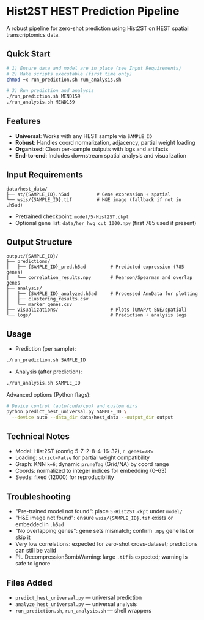# Hist2ST HEST Prediction Pipeline

A robust pipeline for zero-shot prediction using Hist2ST on HEST spatial transcriptomics data.

## Quick Start

```bash
# 1) Ensure data and model are in place (see Input Requirements)
# 2) Make scripts executable (first time only)
chmod +x run_prediction.sh run_analysis.sh

# 3) Run prediction and analysis
./run_prediction.sh MEND159
./run_analysis.sh MEND159
```

## Features

- **Universal**: Works with any HEST sample via `SAMPLE_ID`
- **Robust**: Handles coord normalization, adjacency, partial weight loading
- **Organized**: Clean per-sample outputs with logs and artifacts
- **End-to-end**: Includes downstream spatial analysis and visualization

## Input Requirements

```
data/hest_data/
├── st/{SAMPLE_ID}.h5ad          # Gene expression + spatial
└── wsis/{SAMPLE_ID}.tif         # H&E image (fallback if not in .h5ad)
```

- Pretrained checkpoint: `model/5-Hist2ST.ckpt`
- Optional gene list: `data/her_hvg_cut_1000.npy` (first 785 used if present)

## Output Structure

```
output/{SAMPLE_ID}/
├── predictions/
│   ├── {SAMPLE_ID}_pred.h5ad         # Predicted expression (785 genes)
│   └── correlation_results.npy       # Pearson/Spearman and overlap genes
├── analysis/
│   ├── {SAMPLE_ID}_analyzed.h5ad     # Processed AnnData for plotting
│   ├── clustering_results.csv
│   └── marker_genes.csv
├── visualizations/                   # Plots (UMAP/t-SNE/spatial)
└── logs/                             # Prediction + analysis logs
```

## Usage

- Prediction (per sample):
```bash
./run_prediction.sh SAMPLE_ID
```
- Analysis (after prediction):
```bash
./run_analysis.sh SAMPLE_ID
```

Advanced options (Python flags):
```bash
# Device control (auto/cuda/cpu) and custom dirs
python predict_hest_universal.py SAMPLE_ID \
  --device auto --data_dir data/hest_data --output_dir output
```

## Technical Notes

- Model: Hist2ST (config 5-7-2-8-4-16-32), `n_genes=785`
- Loading: `strict=False` for partial weight compatibility
- Graph: KNN `k=6`; dynamic `pruneTag` (Grid/NA) by coord range
- Coords: normalized to integer indices for embedding (0–63)
- Seeds: fixed (12000) for reproducibility

## Troubleshooting

- "Pre-trained model not found": place `5-Hist2ST.ckpt` under `model/`
- "H&E image not found": ensure `wsis/{SAMPLE_ID}.tif` exists or embedded in `.h5ad`
- "No overlapping genes": gene sets mismatch; confirm `.npy` gene list or skip it
- Very low correlations: expected for zero-shot cross-dataset; predictions can still be valid
- PIL DecompressionBombWarning: large `.tif` is expected; warning is safe to ignore

## Files Added

- `predict_hest_universal.py` — universal prediction
- `analyze_hest_universal.py` — universal analysis
- `run_prediction.sh`, `run_analysis.sh` — shell wrappers
